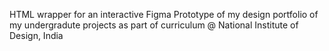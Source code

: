 HTML wrapper for an interactive Figma Prototype of my design portfolio of my undergradute projects as part of curriculum @ National Institute of Design, India
